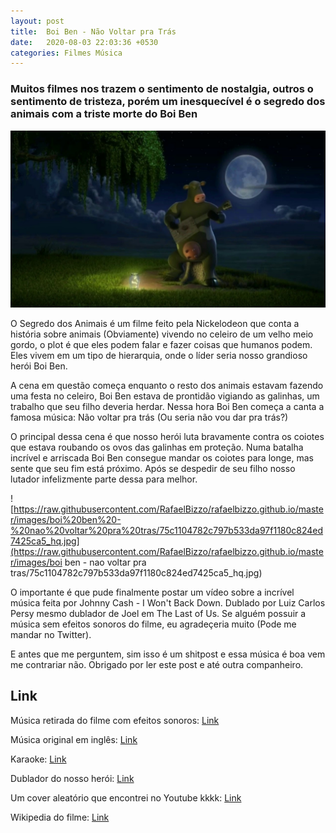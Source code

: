 ```yaml
---
layout: post
title:  Boi Ben - Não Voltar pra Trás
date:   2020-08-03 22:03:36 +0530
categories: Filmes Música
---
```


### Muitos filmes nos trazem o sentimento de nostalgia, outros o sentimento de tristeza, porém um inesquecível é o segredo dos animais com a triste morte do Boi Ben

![Boi Ben de noite](https://raw.githubusercontent.com/RafaelBizzo/rafaelbizzo.github.io/master/images/boi%20ben%20-%20nao%20voltar%20pra%20tras/maxresdefault.jpg)

O Segredo dos Animais é um filme feito pela Nickelodeon que conta a história sobre animais (Obviamente) vivendo no celeiro de um velho meio gordo, o plot é que eles podem falar e fazer coisas que humanos podem. Eles vivem em um tipo de hierarquia, onde o líder seria nosso grandioso herói Boi Ben.

A cena em questão começa enquanto o resto dos animais estavam fazendo uma festa no celeiro, Boi Ben estava de prontidão vigiando as galinhas, um trabalho que seu filho deveria herdar. Nessa hora Boi Ben começa a canta a famosa música: Não voltar pra trás (Ou seria não vou dar pra trás?)

O principal dessa cena é que nosso herói luta bravamente contra os coiotes que estava roubando os ovos das galinhas em proteção. Numa batalha incrível e arriscada Boi Ben consegue mandar os coiotes para longe, mas sente que seu fim está próximo. Após se despedir de seu filho nosso lutador infelizmente parte dessa para melhor.

![https://raw.githubusercontent.com/RafaelBizzo/rafaelbizzo.github.io/master/images/boi%20ben%20-%20nao%20voltar%20pra%20tras/75c1104782c797b533da97f1180c824ed7425ca5_hq.jpg](https://raw.githubusercontent.com/RafaelBizzo/rafaelbizzo.github.io/master/images/boi ben - nao voltar pra tras/75c1104782c797b533da97f1180c824ed7425ca5_hq.jpg)

O importante é que pude finalmente postar um vídeo sobre a incrível música feita por Johnny Cash - I Won't Back Down. Dublado por Luiz Carlos Persy mesmo dublador de Joel em The Last of Us. Se alguém possuir a música sem efeitos sonoros do filme, eu agradeçeria muito (Pode me mandar no Twitter).

E antes que me perguntem, sim isso é um shitpost e essa música é boa vem me contrariar não. Obrigado por ler este post e até outra companheiro.

## Link

Música retirada do filme com efeitos sonoros: [Link](https://www.youtube.com/watch?v=VXrxBNFAYUg)

Música original em inglês: [Link](https://www.youtube.com/watch?v=N8i5NLyXZdc)

Karaoke: [Link](https://www.youtube.com/watch?v=BanHjrC3LqY)

Dublador do nosso herói: [Link](https://vvikipedia.fandom.com/pt/wiki/Luiz_Carlos_Persy)

Um cover aleatório que encontrei no Youtube kkkk: [Link](https://www.youtube.com/watch?v=A7Y0V2HP1yU)

Wikipedia do filme: [Link](https://pt.wikipedia.org/wiki/Barnyard)
